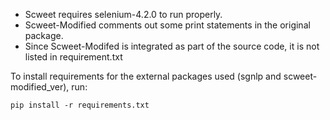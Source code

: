 - Scweet requires selenium-4.2.0 to run properly.
- Scweet-Modified comments out some print statements in the original package. 
- Since Scweet-Modifed is integrated as part of the source code, it is not listed in requirement.txt

To install requirements for the external packages used (sgnlp and scweet-modified_ver), run:
<pre><code>pip install -r requirements.txt</code></pre>
